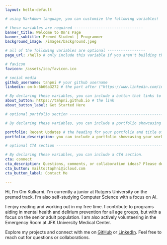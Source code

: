 ```yaml
---
layout: hello-default

# using Markdown language, you can customize the following variables!

# these variables are required -------------------------------
banner_title: Welcome to Om's Page
banner_subtitle: Premed Student | Programmer
background_image: /images/background.jpeg

# all of the following variables are optional -----------------
page_url: /hello # only include this variable if you aren't building the page to your primary domain 

# favicon
favicon: /assets/ico/favicon.ico

# social media
github_username: tahpni # your github username
linkedin: om-k-6b66a3272 # the part after ("https://www.linkedin.com/in")

# By declaring these variables, you can include a button that links to an external website or to media.
about_button: https://tahpni.github.io # the link
about_button_label: Get Started Here

# optional portfolio section ------------------------------------------

# By declaring these variables, you can include a portfolio showcasing your work and organize your portfolio's items into a custom layout, all without adding any CSS. In addition, you must 1) create an HTML file in the_includes folder for each project with the text you'd like to display, and 2) create a YAML file in the _data folder describing the order in which each project should be shown and categorized. See `/includes/example.html` and `/_data/work.yml` for examples.

portfolio: Recent Updates # the heading for your portfolio and title of your YAML file
portfolio_description: you can include a portfolio showcasing your work and organize your portfolio's items into a custom layout, all without adding any CSS. # a description to be desplayed below the heading and above the content

# optional CTA section --------------------------------------------------

# By declaring these variables, you can include a CTA section.
cta: connect
cta_description: Questions, comments, or collaboration ideas? Please don't hesitate to reach out
cta_button: mailto:taphni@icloud.com
cta_button_label: Contact Me

---			
```

[//]: # (write a bit about yourself here)
Hi, I’m Om Kulkarni. I'm currently a junior at Rutgers University on the premed track.
I’m also self-studying Computer Science with a focus on AI.

I enjoy reading and working out in my free time. I contribute to programs aiding in mental health and delirium prevention for all age groups, but with a focus on the senior adult population. I am also actively volunteering in the Emergency Room at JFK University Medical Center.

Explore my projects and connect with me on [GitHub](https://github.com/taphni) or [LinkedIn](https://www.linkedin.com/in/om-k-6b66a3272/). Feel free to reach out for questions or collaborations.
